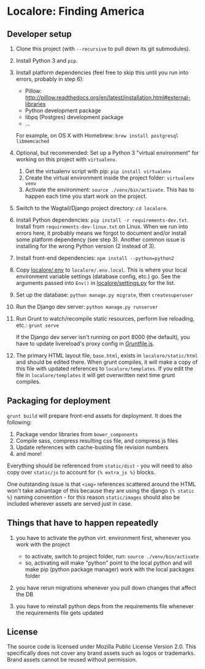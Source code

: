 # Localore: Finding America


## Developer setup

1. Clone this project (with `--recursive` to pull down its git submodules).

2. Install Python 3 and `pip`.

3. Install platform dependencies (feel free to skip this until you run into errors, probably in step 6):

	- Pillow: http://pillow.readthedocs.org/en/latest/installation.html#external-libraries
	- Python development package
	- libpq (Postgres) development package
	- ...
	
	For example, on OS X with Homebrew: `brew install postgresql libmemcached`

4. Optional, but recommended: Set up a Python 3 "virtual environment" for working on this project with `virtualenv`.

	1. Get the virtualenv script with pip: `pip install virtualenv`
	2. Create the virtual environment inside the project folder: `virtualenv venv`
	3. Activate the environment: `source ./venv/bin/activate`. This has to happen each time you start work on the project.

5. Switch to the Wagtail/Django project directory: `cd localore`.

6. Install Python dependencies: `pip install -r requirements-dev.txt`. Install from `requirements-dev-linux.txt` on Linux. When we run into errors here, it probably means we forgot to document and/or install some platform dependency (see step 3). Another common issue is installing for the wrong Python version (2 instead of 3).

7. Install front-end dependencies: `npm install --python=python2`

8. Copy [localore/.env](localore/localore/.env) to `localore/.env.local`. This is where your local environment variable settings (database config, etc.) go. See the arguments passed into `Env()` in [localore/settings.py](localore/localore/settings.py) for the list.

9. Set up the database: `python manage.py migrate`, then `createsuperuser`

10. Run the Django dev server: `python manage.py runserver`

11. Run Grunt to watch/recompile static resources, perform live reloading, etc.: `grunt serve`

	If the Django dev server isn't running on port 8000 (the default), you have to update livereload's proxy config in [Gruntfile.js](localore/Gruntfile.js).

12. The primary HTML layout file, `base.html`, exists in `localore/static/html` and should be edited there. When grunt compiles, it will make a copy of this file with updated references to `localore/templates`. If you edit the file in `localore/templates` it will get overwritten next time grunt compiles.

## Packaging for deployment

`grunt build` will prepare front-end assets for deployment. It does the following:

1. Package vendor libraries from `bower_components`
2. Compile sass, compress resulting css file, and compress js files
3. Update references with cache-busting file revision numbers
4. and more!

Everything should be referenced from `static/dist` - you will need to also copy over `static/js` to account for `{% extra_js %}` blocks.

One outstanding issue is that `<img>` references scattered around the HTML won't take advantage of this because they are using the django `{% static %}` naming convention - for this reason `static/images` should also be included wherever assets are served just in case.

## Things that have to happen repeatedly

1. you have to activate the python virt. environment first, whenever you work with the project

	- to activate, switch to project folder, run: `source ./venv/bin/activate`
	- so, activating will make "python" point to the local python and will make pip (python package manager) work with the local packages folder

2. you have rerun migrations whenever you pull down changes that affect the DB

3. you have to reinstall python deps from the requirements file whenever the requirements file gets updated


## License

The source code is licensed under Mozilla Public License Version 2.0. This specifically does not cover any brand assets such as logos or trademarks. Brand assets cannot be reused without permission.
